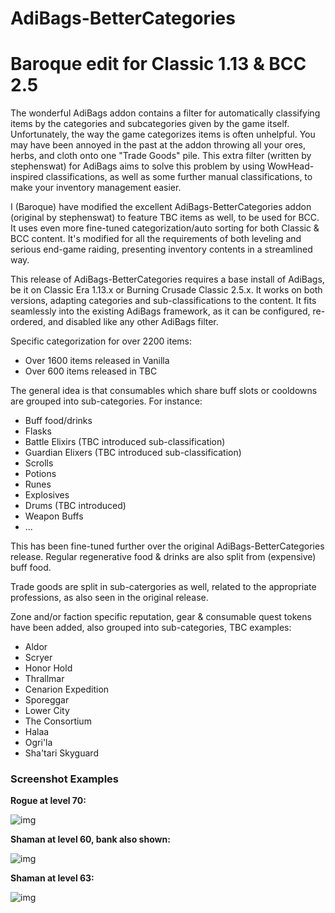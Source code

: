 # AdiBags-BetterCategories
# Baroque edit for Classic 1.13 & BCC 2.5

The wonderful AdiBags addon contains a filter for automatically classifying
items by the categories and subcategories given by the game itself.
Unfortunately, the way the game categorizes items is often unhelpful. You
may have been annoyed in the past at the addon throwing all your ores, herbs,
and cloth onto one "Trade Goods" pile. This extra filter (written by stephenswat)
for AdiBags aims to solve this problem by using WowHead-inspired classifications,
as well as some further manual classifications, to make your inventory management
easier.

I (Baroque) have modified the excellent AdiBags-BetterCategories addon (original by
stephenswat) to feature TBC items as well, to be used for BCC. It uses even more
fine-tuned categorization/auto sorting for both Classic & BCC content. It's modified
for all the requirements of both leveling and serious end-game raiding, presenting
inventory contents in a streamlined way.

This release of AdiBags-BetterCategories requires a base install of AdiBags,
be it on Classic Era 1.13.x or Burning Crusade Classic 2.5.x. It works on both versions,
adapting categories and sub-classifications to the content. It fits seamlessly into the
existing AdiBags framework, as it can be configured, re-ordered, and disabled like any
other AdiBags filter.

Specific categorization for over 2200 items:

- Over 1600 items released in Vanilla
- Over 600 items released in TBC

The general idea is that consumables which share buff slots or cooldowns are grouped into sub-categories. For instance:

- Buff food/drinks
- Flasks
- Battle Elixirs (TBC introduced sub-classification)
- Guardian Elixers (TBC introduced sub-classification)
- Scrolls
- Potions
- Runes
- Explosives
- Drums (TBC introduced)
- Weapon Buffs
- ...

This has been fine-tuned further over the original AdiBags-BetterCategories release.
Regular regenerative food & drinks are also split from (expensive) buff food.

Trade goods are split in sub-catergories as well, related to the appropriate professions,
as also seen in the original release.

Zone and/or faction specific reputation, gear & consumable quest tokens have been added,
also grouped into sub-categories, TBC examples:

- Aldor
- Scryer
- Honor Hold
- Thrallmar
- Cenarion Expedition
- Sporeggar
- Lower City
- The Consortium
- Halaa
- Ogri'la
- Sha'tari Skyguard


### Screenshot Examples

**Rogue at level 70:**

![img](https://i.imgur.com/7lxKnqs.jpg)


**Shaman at level 60, bank also shown:**

![img](https://i.imgur.com/x0eYZ0C.jpg)


**Shaman at level 63:**

![img](https://i.imgur.com/MO7yvh5.jpg)
